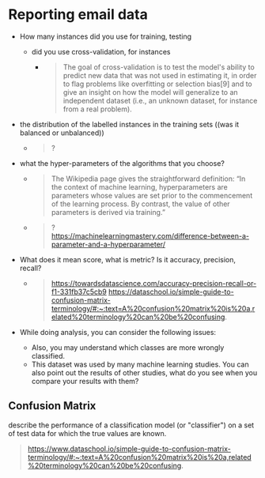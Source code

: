 # Reporting email data 
- How many instances did you use for training, testing
  - did you use cross-validation, for instances
    - > The goal of cross-validation is to test the model's ability to predict new data
      that was not used in estimating it, in order to flag problems
      like overfitting or selection bias[9] and to give an insight on how the model
      will generalize to an independent dataset (i.e., an unknown dataset, for instance from a real problem).


- the distribution of the labelled instances in the training sets
    ((was it balanced or unbalanced))
  - > ? 
- what the hyper-parameters of the algorithms that you choose? 
    - > The Wikipedia page gives the straightforward definition: “In the context of machine learning, 
            hyperparameters are parameters whose values are set prior to the commencement
            of the learning process. By contrast, the value of other parameters is derived via training.”
    - > ? \
      https://machinelearningmastery.com/difference-between-a-parameter-and-a-hyperparameter/
- What does it mean score, what is metric? Is it accuracy, precision, recall?
    - > https://towardsdatascience.com/accuracy-precision-recall-or-f1-331fb37c5cb9
      > https://dataschool.io/simple-guide-to-confusion-matrix-terminology/#:~:text=A%20confusion%20matrix%20is%20a,related%20terminology%20can%20be%20confusing.

- While doing analysis, you can consider the following issues:
    - Also, you may understand which classes are more wrongly classified.
    - This dataset was used by many machine learning studies.
      You can also point out the results of other studies, 
      what do you see when you compare your results with them? 
      
Confusion Matrix
--- 
describe the performance of a classification model (or "classifier") on a set of test data for which the true values are known.
> https://www.dataschool.io/simple-guide-to-confusion-matrix-terminology/#:~:text=A%20confusion%20matrix%20is%20a,related%20terminology%20can%20be%20confusing.
